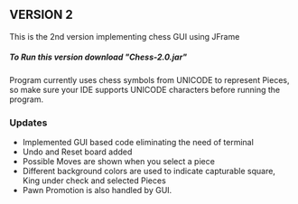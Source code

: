 ## VERSION 2
This is the 2nd version implementing chess GUI using JFrame

##### To Run this version download "Chess-2.0.jar"

Program currently uses chess symbols from UNICODE to represent Pieces, so make sure your IDE supports UNICODE characters before running the program.

### Updates
- Implemented GUI based code eliminating the need of terminal
- Undo and Reset board added 
- Possible Moves are shown when you select a piece
- Different background colors are used to indicate capturable square, King under check and selected Pieces
- Pawn Promotion is also handled by GUI.